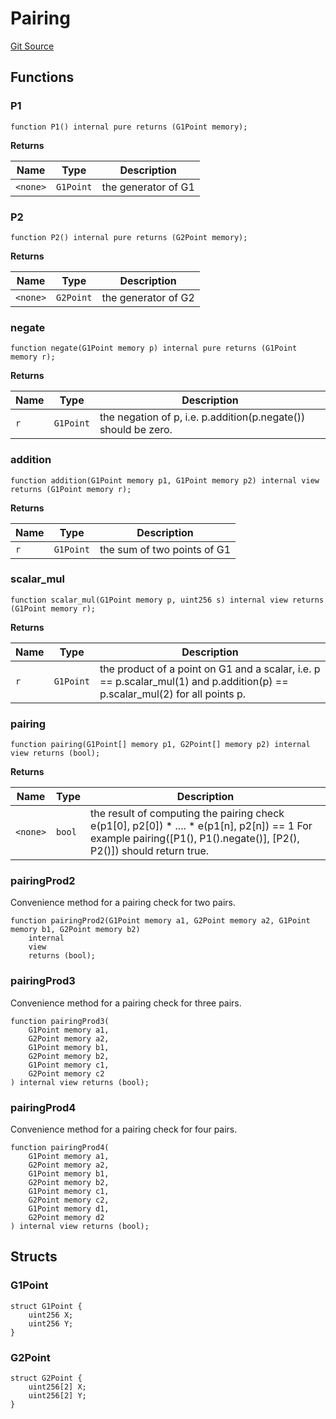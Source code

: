 # Pairing
[Git Source](https://github.com/LimeChain/crc-protocol/blob/0433ea433f562c1a7a34816f3e2c7926f9fa24dd/src/lightclient/libraries/Pairing.sol)


## Functions
### P1


```solidity
function P1() internal pure returns (G1Point memory);
```
**Returns**

|Name|Type|Description|
|----|----|-----------|
|`<none>`|`G1Point`|the generator of G1|


### P2


```solidity
function P2() internal pure returns (G2Point memory);
```
**Returns**

|Name|Type|Description|
|----|----|-----------|
|`<none>`|`G2Point`|the generator of G2|


### negate


```solidity
function negate(G1Point memory p) internal pure returns (G1Point memory r);
```
**Returns**

|Name|Type|Description|
|----|----|-----------|
|`r`|`G1Point`|the negation of p, i.e. p.addition(p.negate()) should be zero.|


### addition


```solidity
function addition(G1Point memory p1, G1Point memory p2) internal view returns (G1Point memory r);
```
**Returns**

|Name|Type|Description|
|----|----|-----------|
|`r`|`G1Point`|the sum of two points of G1|


### scalar_mul


```solidity
function scalar_mul(G1Point memory p, uint256 s) internal view returns (G1Point memory r);
```
**Returns**

|Name|Type|Description|
|----|----|-----------|
|`r`|`G1Point`|the product of a point on G1 and a scalar, i.e. p == p.scalar_mul(1) and p.addition(p) == p.scalar_mul(2) for all points p.|


### pairing


```solidity
function pairing(G1Point[] memory p1, G2Point[] memory p2) internal view returns (bool);
```
**Returns**

|Name|Type|Description|
|----|----|-----------|
|`<none>`|`bool`|the result of computing the pairing check e(p1[0], p2[0]) *  .... * e(p1[n], p2[n]) == 1 For example pairing([P1(), P1().negate()], [P2(), P2()]) should return true.|


### pairingProd2

Convenience method for a pairing check for two pairs.


```solidity
function pairingProd2(G1Point memory a1, G2Point memory a2, G1Point memory b1, G2Point memory b2)
    internal
    view
    returns (bool);
```

### pairingProd3

Convenience method for a pairing check for three pairs.


```solidity
function pairingProd3(
    G1Point memory a1,
    G2Point memory a2,
    G1Point memory b1,
    G2Point memory b2,
    G1Point memory c1,
    G2Point memory c2
) internal view returns (bool);
```

### pairingProd4

Convenience method for a pairing check for four pairs.


```solidity
function pairingProd4(
    G1Point memory a1,
    G2Point memory a2,
    G1Point memory b1,
    G2Point memory b2,
    G1Point memory c1,
    G2Point memory c2,
    G1Point memory d1,
    G2Point memory d2
) internal view returns (bool);
```

## Structs
### G1Point

```solidity
struct G1Point {
    uint256 X;
    uint256 Y;
}
```

### G2Point

```solidity
struct G2Point {
    uint256[2] X;
    uint256[2] Y;
}
```

